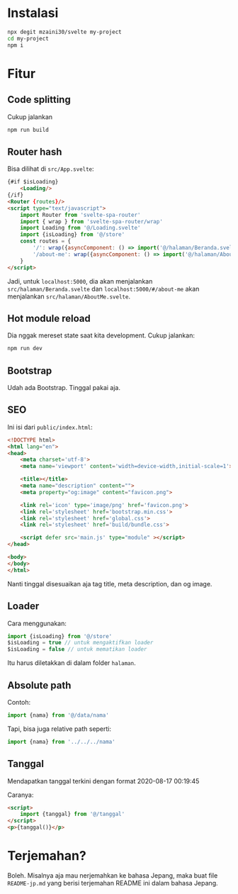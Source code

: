 # Instalasi

```bash
npx degit mzaini30/svelte my-project
cd my-project
npm i
```

# Fitur

## Code splitting

Cukup jalankan 

```bash
npm run build
```

## Router hash

Bisa dilihat di `src/App.svelte`:

```html
{#if $isLoading}
	<Loading/>
{/if}
<Router {routes}/>
<script type="text/javascript">
	import Router from 'svelte-spa-router'
	import { wrap } from 'svelte-spa-router/wrap'
	import Loading from '@/Loading.svelte'
	import {isLoading} from '@/store'
	const routes = {
		'/': wrap({asyncComponent: () => import('@/halaman/Beranda.svelte')}),
		'/about-me': wrap({asyncComponent: () => import('@/halaman/AboutMe.svelte')})
	}
</script>

```

Jadi, untuk `localhost:5000`, dia akan menjalankan `src/halaman/Beranda.svelte` dan `localhost:5000/#/about-me` akan menjalankan `src/halaman/AboutMe.svelte`.

## Hot module reload

Dia nggak mereset state saat kita development. Cukup jalankan:

```bash
npm run dev
```

## Bootstrap

Udah ada Bootstrap. Tinggal pakai aja.

## SEO

Ini isi dari `public/index.html`:

```html
<!DOCTYPE html>
<html lang="en">
<head>
	<meta charset='utf-8'>
	<meta name='viewport' content='width=device-width,initial-scale=1'>

	<title></title>
	<meta name="description" content="">
	<meta property="og:image" content="favicon.png">

	<link rel='icon' type='image/png' href='favicon.png'>
	<link rel='stylesheet' href='bootstrap.min.css'>
	<link rel='stylesheet' href='global.css'>
	<link rel='stylesheet' href='build/bundle.css'>

	<script defer src='main.js' type="module" ></script>
</head>

<body>
</body>
</html>
```

Nanti tinggal disesuaikan aja tag title, meta description, dan og image.

## Loader

Cara menggunakan:

```javascript
import {isLoading} from '@/store'
$isLoading = true // untuk mengaktifkan loader
$isLoading = false // untuk mematikan loader
```

Itu harus diletakkan di dalam folder `halaman`.

## Absolute path

Contoh:

```javascript
import {nama} from '@/data/nama'
```

Tapi, bisa juga relative path seperti:

```javascript
import {nama} from '../../../nama'
```

## Tanggal

Mendapatkan tanggal terkini dengan format 2020-08-17 00:19:45

Caranya:

```html
<script>
	import {tanggal} from '@/tanggal'
</script>
<p>{tanggal()}</p>
```

# Terjemahan?

Boleh. Misalnya aja mau nerjemahkan ke bahasa Jepang, maka buat file `README-jp.md` yang berisi terjemahan README ini dalam bahasa Jepang.
